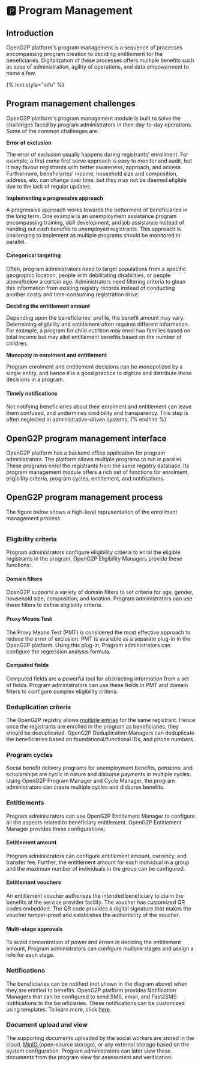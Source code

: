 # 🅿 Program Management

## Introduction <a href="#introduction" id="introduction"></a>

OpenG2P platform's program management is a sequence of processes encompassing program creation to deciding entitlement for the beneficiaries. Digitalization of these processes offers multiple benefits such as ease of administration, agility of operations, and data empowerment to name a few.

{% hint style="info" %}
## Program management challenges <a href="#program-management-challenges" id="program-management-challenges"></a>

OpenG2P platform's program management module is built to solve the challenges faced by program administrators in their day-to-day operations. Some of the common challenges are:

**Error of exclusion**

The error of exclusion usually happens during registrants' enrollment. For example, a first come first serve approach is easy to monitor and audit, but it may favour registrants with better awareness, approach, and access. Furthermore, beneficiaries' income, household size and composition, address, etc. can change over time, but they may not be deemed eligible due to the lack of regular updates.

**Implementing a progressive approach**

A progressive approach works towards the betterment of beneficiaries in the long term. One example is an unemployment assistance program encompassing training, skill development, and job assistance instead of handing out cash benefits to unemployed registrants. This approach is challenging to implement as multiple programs should be monitored in parallel.

#### Categorical targeting

Often, program administrators need to target populations from a specific geographic location, people with debilitating disabilities, or people above/below a certain age. Administrators need filtering criteria to glean this information from existing registry records instead of conducting another costly and time-consuming registration drive.

**Deciding the entitlement amount**

Depending upon the beneficiaries' profile, the benefit amount may vary. Determining eligibility and entitlement often requires different information. For example, a program for child nutrition may enrol two families based on total income but may allot entitlement benefits based on the number of children.

**Monopoly in enrolment and entitlement**

Program enrolment and entitlement decisions can be monopolized by a single entity, and hence it is a good practice to digitize and distribute these decisions in a program.

#### Timely notifications

Not notifying beneficiaries about their enrolment and entitlement can leave them confused, and undermines credibility and transparency. This step is often neglected in administrative-driven systems.
{% endhint %}

## OpenG2P program management interface

OpenG2P platform has a backend office application for program administrators. The platform allows multiple programs to run in parallel. These programs enrol the registrants from the same registry database. Its program management module offers a rich set of functions for enrolment, eligibility criteria, program cycles, entitlement, and notifications.

## OpenG2P program management process

The figure below shows a high-level representation of the enrollment management process.

<figure><img src="https://github.com/smita-g2p/openg2p-documentation/raw/c68b3e6da99fe077e2cbe5d5fc166b3e3487fbce/.gitbook/assets/program-management-process.png" alt=""><figcaption></figcaption></figure>

### Eligibility criteria

Program administrators configure eligibility criteria to enrol the eligible registrants in the program. OpenG2P Eligibility Managers provide these functions:

#### Domain filters

OpenG2P supports a variety of domain filters to set criteria for age, gender, household size, composition, and location. Program administrators can use these filters to define eligibility criteria.

#### Proxy Means Test

The Proxy Means Test (PMT) is considered the most effective approach to reduce the error of exclusion. PMT is available as a separate plug-in in the OpenG2P platform. Using this plug-in, Program administrators can configure the regression analysis formula.

#### Computed fields

Computed fields are a powerful tool for abstracting information from a set of fields. Program administrators can use these fields in PMT and domain filters to configure complex eligibility criteria.

### Deduplication criteria

The OpenG2P registry allows [multiple entries](../secure-registry/registry.md#multiple-entries) for the same registrant. Hence once the registrants are enrolled in the program as beneficiaries, they should be deduplicated. OpenG2P Deduplication Managers can deduplicate the beneficiaries based on foundational/functional IDs, and phone numbers.

### Program cycles

Social benefit delivery programs for unemployment benefits, pensions, and scholarships are cyclic in nature and disburse payments in multiple cycles. Using OpenG2P Program Manager and Cycle Manager, the program administrators can create multiple cycles and disburse benefits.

### Entitlements

Program administrators can use OpenG2P Entitlement Manager to configure all the aspects related to beneficiary entitlement. OpenG2P Entitlement Manager provides these configurations:

#### Entitlement amount

Program administrators can configure entitlement amount, currency, and transfer fee. Further, the entitlement amount for each individual in a group and the maximum number of individuals in the group can be configured.&#x20;

#### Entitlement vouchers

An entitlement voucher authorises the intended beneficiary to claim the benefits at the service provider facility. The voucher has customized QR codes embedded. The QR code provides a digital signature that makes the voucher tamper-proof and establishes the authenticity of the voucher.

#### Multi-stage approvals

To avoid concentration of power and errors in deciding the entitlement amount, Program administrators can configure multiple stages and assign a role for each stage.

### Notifications

The beneficiaries can be notified (not shown in the diagram above) when they are entitled to benefits. OpenG2P platform provides Notification Managers that can be configured to send SMS, email, and Fast2SMS notifications to the beneficiaries. These notifications can be customized using templates. To learn more, click [here](notifications.md).

### Document upload and view

The supporting documents uploaded by the social workers are stored in the cloud, [MinIO ](https://min.io/)(open-source storage), or any external storage based on the system configuration. Program administrators can later view these documents from the program view for assessment and verification.

